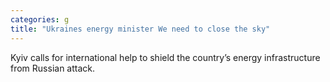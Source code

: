 ```yaml
---
categories: g
title: "Ukraines energy minister We need to close the sky"
---
```

Kyiv calls for international help to shield the country’s energy infrastructure from Russian attack.